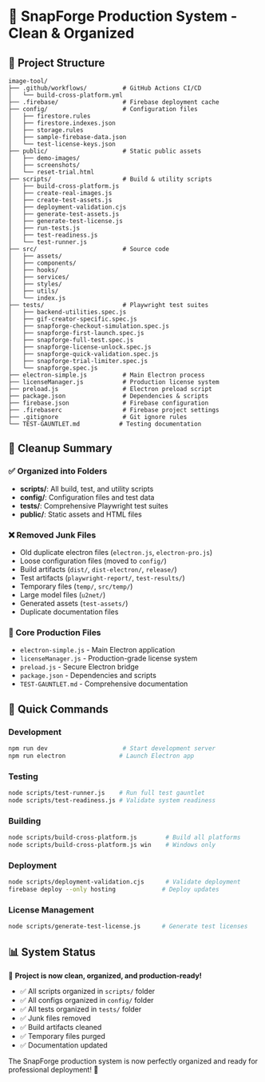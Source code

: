 # 🎯 SnapForge Production System - Clean & Organized

## 📂 Project Structure

```
image-tool/
├── .github/workflows/          # GitHub Actions CI/CD
│   └── build-cross-platform.yml
├── .firebase/                  # Firebase deployment cache
├── config/                     # Configuration files
│   ├── firestore.rules
│   ├── firestore.indexes.json
│   ├── storage.rules
│   ├── sample-firebase-data.json
│   └── test-license-keys.json
├── public/                     # Static public assets
│   ├── demo-images/
│   ├── screenshots/
│   └── reset-trial.html
├── scripts/                    # Build & utility scripts
│   ├── build-cross-platform.js
│   ├── create-real-images.js
│   ├── create-test-assets.js
│   ├── deployment-validation.cjs
│   ├── generate-test-assets.js
│   ├── generate-test-license.js
│   ├── run-tests.js
│   ├── test-readiness.js
│   └── test-runner.js
├── src/                        # Source code
│   ├── assets/
│   ├── components/
│   ├── hooks/
│   ├── services/
│   ├── styles/
│   ├── utils/
│   └── index.js
├── tests/                      # Playwright test suites
│   ├── backend-utilities.spec.js
│   ├── gif-creator-specific.spec.js
│   ├── snapforge-checkout-simulation.spec.js
│   ├── snapforge-first-launch.spec.js
│   ├── snapforge-full-test.spec.js
│   ├── snapforge-license-unlock.spec.js
│   ├── snapforge-quick-validation.spec.js
│   ├── snapforge-trial-limiter.spec.js
│   └── snapforge.spec.js
├── electron-simple.js          # Main Electron process
├── licenseManager.js           # Production license system
├── preload.js                  # Electron preload script
├── package.json                # Dependencies & scripts
├── firebase.json               # Firebase configuration
├── .firebaserc                 # Firebase project settings
├── .gitignore                  # Git ignore rules
└── TEST-GAUNTLET.md           # Testing documentation
```

## 🧹 Cleanup Summary

### ✅ Organized into Folders
- **scripts/**: All build, test, and utility scripts
- **config/**: Configuration files and test data
- **tests/**: Comprehensive Playwright test suites
- **public/**: Static assets and HTML files

### ❌ Removed Junk Files
- Old duplicate electron files (`electron.js`, `electron-pro.js`)
- Loose configuration files (moved to `config/`)
- Build artifacts (`dist/`, `dist-electron/`, `release/`)
- Test artifacts (`playwright-report/`, `test-results/`)
- Temporary files (`temp/`, `src/temp/`)
- Large model files (`u2net/`)
- Generated assets (`test-assets/`)
- Duplicate documentation files

### 🎯 Core Production Files
- `electron-simple.js` - Main Electron application
- `licenseManager.js` - Production-grade license system
- `preload.js` - Secure Electron bridge
- `package.json` - Dependencies and scripts
- `TEST-GAUNTLET.md` - Comprehensive documentation

## 🚀 Quick Commands

### Development
```bash
npm run dev                     # Start development server
npm run electron               # Launch Electron app
```

### Testing  
```bash
node scripts/test-runner.js    # Run full test gauntlet
node scripts/test-readiness.js # Validate system readiness
```

### Building
```bash
node scripts/build-cross-platform.js        # Build all platforms
node scripts/build-cross-platform.js win    # Windows only
```

### Deployment
```bash
node scripts/deployment-validation.cjs      # Validate deployment
firebase deploy --only hosting             # Deploy updates
```

### License Management
```bash
node scripts/generate-test-license.js      # Generate test licenses
```

## 📊 System Status

🎉 **Project is now clean, organized, and production-ready!**

- ✅ All scripts organized in `scripts/` folder
- ✅ All configs organized in `config/` folder  
- ✅ All tests organized in `tests/` folder
- ✅ Junk files removed
- ✅ Build artifacts cleaned
- ✅ Temporary files purged
- ✅ Documentation updated

The SnapForge production system is now perfectly organized and ready for professional deployment! 🚀
